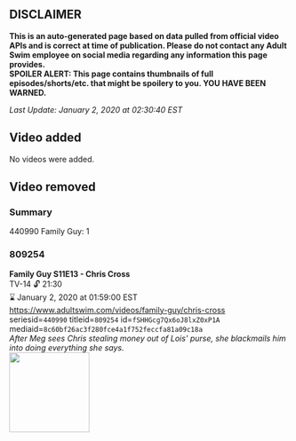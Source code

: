 ## DISCLAIMER
**This is an auto-generated page based on data pulled from official video APIs and is correct at time of publication. Please do not contact any Adult Swim employee on social media regarding any information this page provides.**  
**SPOILER ALERT: This page contains thumbnails of full episodes/shorts/etc. that might be spoilery to you. YOU HAVE BEEN WARNED.**  

_Last Update: January 2, 2020 at 02:30:40 EST_
## Video added
No videos were added.  
## Video removed
### Summary
440990 Family Guy: 1  
### 809254
**Family Guy S11E13 - Chris Cross**  
TV-14 🔓 21:30  
⌛ January 2, 2020 at 01:59:00 EST  
https://www.adultswim.com/videos/family-guy/chris-cross  
seriesid=`440990` titleid=`809254` id=`fSHHGcg7Qx6oJ8lxZ0xP1A` mediaid=`8c60bf26ac3f280fce4a1f752feccfa81a09c18a`  
_After Meg sees Chris stealing money out of Lois' purse, she blackmails him into doing everything she says._  
<a href="https://i.cdn.turner.com/adultswim/big/image-upload/thumbnails/thumb-2_image-15227671953846.jpg"><img src="https://i.cdn.turner.com/adultswim/big/image-upload/thumbnails/thumb-2_image-15227671953846.jpg" height="144px" /></a>
